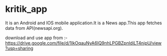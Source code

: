 # kritik_app

It is an Android and IOS mobile application.It is a News app.This app fetches data from API(newsapi.org). 

download and use app from :-https://drive.google.com/file/d/1IkOqauNyA6IQ9nhLPGBZpnldiLT4nipU/view?usp=sharing
